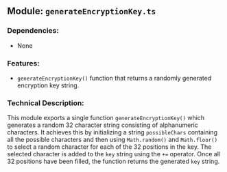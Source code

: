 ## Module: `generateEncryptionKey.ts`

### Dependencies:
- None

### Features:
- `generateEncryptionKey()` function that returns a randomly generated encryption key string.

### Technical Description:
This module exports a single function `generateEncryptionKey()` which generates a random 32 character string consisting of alphanumeric characters. It achieves this by initializing a string `possibleChars` containing all the possible characters and then using `Math.random()` and `Math.floor()` to select a random character for each of the 32 positions in the key. The selected character is added to the `key` string using the `+=` operator. Once all 32 positions have been filled, the function returns the generated `key` string.